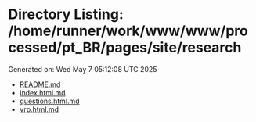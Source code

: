 # Directory Listing: /home/runner/work/www/www/processed/pt_BR/pages/site/research
Generated on: Wed May  7 05:12:08 UTC 2025

- [README.md](README.md)
- [index.html.md](index.html.md)
- [questions.html.md](questions.html.md)
- [vrp.html.md](vrp.html.md)
